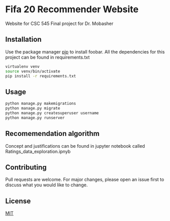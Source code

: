 # Fifa 20 Recommender Website

Website for CSC 545 Final project for Dr. Mobasher
## Installation

Use the package manager [pip](https://pip.pypa.io/en/stable/) to install foobar.
All the dependencies for this project can be found in requirements.txt

```bash
virtualenv venv
source venv/bin/activate
pip install -r requirements.txt
```

## Usage

```bash
python manage.py makemigrations
python manage.py migrate
python manage.py createsuperuser username
python manage.py runserver
```

## Recomemendation algorithm 
Concept and justifications can be found in jupyter notebook called Ratings_data_exploration.ipnyb

## Contributing
Pull requests are welcome. For major changes, please open an issue first to discuss what you would like to change.


## License
[MIT](https://choosealicense.com/licenses/mit/)